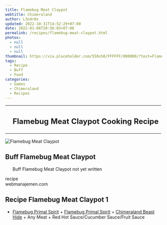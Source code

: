 ```yaml
---
title: Flamebug Meat Claypot
webtitle: Chimeraland
author: L3n4r0x
updated: 2022-10-31T14:52:29+07:00
date: 2022-01-06T20:56:03+07:00
permalink: /recipes/flamebug-meat-claypot.html
photos:
  - null
  - null
  - null
thumbnail: https://via.placeholder.com/550x50/FFFFFF/000000/?text=Flamebug Meat Claypot
tags:
  - Recipe
  - Buff
  - Food
categories:
  - Games
  - Chimeraland
  - Recipes
---
```


<section id="bootstrap-wrapper"><link rel="stylesheet" href="https://cdn.statically.io/gh/dimaslanjaka/Web-Manajemen/40ac3225/css/bootstrap-4.5-wrapper.css"/><div class="row mb-2"><div class="col-md-12 mb-2"><table class="table" id="post-info"><tbody><tr><td></td><td><h1 class="fs-5">Flamebug Meat Claypot Cooking Recipe</h1></td></tr></tbody></table></div></div><div class="card mb-2"><div class="row g-0"><div class="col-sm-4 position-relative mb-2"><img src="https://via.placeholder.com/600" class="card-img fit-cover w-100 h-100" alt="Flamebug Meat Claypot" data-fancybox="true"/></div><div class="col-sm-8 mb-2"><div class="card-body"><h2 class="card-title fs-5">Buff Flamebug Meat Claypot</h2><div class="card-text"><ul>Buff Flamebug Meat Claypot not yet written</ul></div><span class="badge rounded-pill bg-dark">recipe</span></div><div class="card-footer text-end text-muted">webmanajemen.com</div></div></div></div><div class="row mb-2"><div class="col-12 col-lg-6 recipe-item mb-2"><div class="card"><div class="card-body"><h2 class="card-title fs-5">Recipe Flamebug Meat Claypot 1</h2><div class="card-text"><ul><li><a class="text-decoration-none" href="/chimeraland/materials/flamebug-primal-spirit.html">Flamebug Primal Spirit</a><span> + </span><a class="text-decoration-none" href="/chimeraland/materials/flamebug-primal-spirit.html">Flamebug Primal Spirit</a><span> + </span><a class="text-decoration-none" href="/chimeraland/materials/chimeraland-beast-hide.html">Chimeraland Beast Hide</a><span> + </span>Any Meat<span> + </span>Red Hot Sauce/Cucumber Sauce/Fruit Sauce</li></ul></div></div></div></div></div></section>